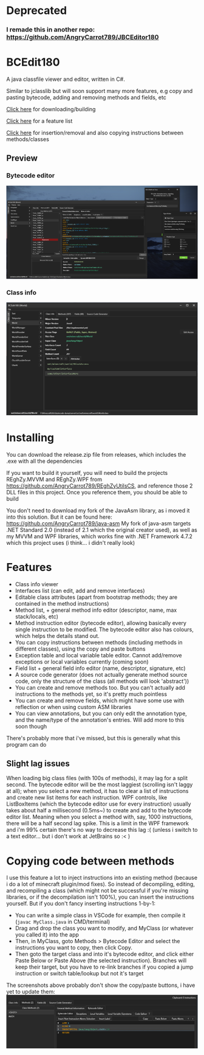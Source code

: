 # Deprecated
### I remade this in another repo: https://github.com/AngryCarrot789/JBCEditor180

# BCEdit180
A java classfile viewer and editor, written in C#. 

Similar to jclasslib but will soon support many more features, e.g copy and pasting bytecode, adding and removing methods and fields, etc

[Click here](#installing) for downloading/building

[Click here](#features) for a feature list

[Click here](#copying-code-between-methods) for insertion/removal and also copying instructions between methods/classes



## Preview
### Bytecode editor
![](z17dYi6K4J.png)
### Class info
![](ydGC874C0X.png)

# Installing
You can download the release.zip file from releases, which includes the .exe with all the dependencies

If you want to build it yourself, you will need to build the projects REghZy.MVVM and REghZy.WPF from https://github.com/AngryCarrot789/REghZyUtilsCS,
and reference those 2 DLL files in this project. Once you reference them, you should be able to build

You don't need to download my fork of the JavaAsm library, as i moved it into this solution. But it can be found here: https://github.com/AngryCarrot789/java-asm
My fork of java-asm targets .NET Standard 2.0 (instead of 2.1 which the original creator used), as well as my MVVM and WPF libraries, which works fine with .NET Framework 4.7.2 which this project uses (i think... i didn't really look)

# Features 
- Class info viewer
- Interfaces list (can edit, add and remove interfaces)
- Editable class attributes (apart from bootstrap methods; they are contained in the method instructions)
- Method list, + general method info editor (descriptor, name, max stack/locals, etc)
- Method instruction editor (bytecode editor), allowing basically every single instruction to be modified. The bytecode editor also has colours, which helps the details stand out.
- You can copy instructions between methods (including methods in different classes), using the copy and paste buttons 
- Exception table and local variable table editor. Cannot add/remove exceptions or local variables currently (coming soon)
- Field list + general field info editor (name, descriptor, signature, etc)
- A source code generator (does not actually generate method source code, only the structure of the class (all methods will look 'abstract'))
- You can create and remove methods too. But you can't actually add instructions to the methods yet, so it's pretty much pointless
- You can create and remove fields, which might have some use with reflection or when using custom ASM libraries
- You can view annotations, but you can only edit the annotation type, and the name/type of the annotation's entries. Will add more to this soon though

There's probably more that i've missed, but this is generally what this program can do

## Slight lag issues
When loading big class files (with 100s of methods), it may lag for a split second. The bytecode editor will be the most laggiest (scrolling isn't laggy at all); when you select a new method, it has to clear a list of instructions and create new list items for each instruction. WPF controls, like ListBoxItems (which the bytecode editor use for every instruction) usually takes about half a millisecond (0.5ms~) to create and add to the bytecode editor list. Meaning when you select a method with, say, 1000 instructions, there will be a half second lag spike. This is a limit in the WPF framework and i'm 99% certain there's no way to decrease this lag :( (unless i switch to a text editor... but i don't work at JetBrains so :<   )

# Copying code between methods
I use this feature a lot to inject instructions into an existing method (because i do a lot of minecraft plugin/mod fixes). So instead of decompiling, editing, and recompiling a class (which might not be successful if you're missing libraries, or if the decompilation isn't 100%), you can insert the instructions yourself.
But if you don't fancy inserting instructions 1-by-1:
- You can write a simple class in VSCode for example, then compile it (`javac MyClass.java` in CMD/terminal)
- Drag and drop the class you want to modify, and MyClass (or whatever you called it) into the app
- Then, in MyClass, goto Methods > Bytecode Editor and select the instructions you want to copy, then click Copy.
- Then goto the target class and into it's bytecode editor, and click either Paste Below or Paste Above (the selected instruction). Branches will keep their target, but you have to re-link branches if you copied a jump instruction or switch table/lookup but not it's target

The screenshots above probably don't show the copy/paste buttons, i have yet to update them:
![](asdfbe.png)
